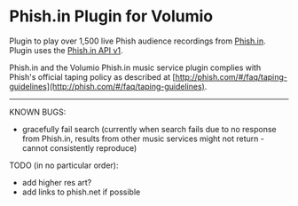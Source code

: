# Phish.in Plugin for Volumio

Plugin to play over 1,500 live Phish audience recordings from [Phish.in](http://phish.in).  Plugin uses the [Phish.in API v1](http://phish.in/api-docs).

Phish.in and the Volumio Phish.in music service plugin complies with Phish's official taping policy as described at [http://phish.com/#/faq/taping-guidelines](http://phish.com/#/faq/taping-guidelines).



---

KNOWN BUGS:
- gracefully fail search (currently when search fails due to no response from Phish.in, results from other music services might not return - cannot consistently reproduce)
 
TODO (in no particular order):
- add higher res art?
- add links to phish.net if possible

